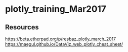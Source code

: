 # plotly_training_Mar2017

## Resources
https://beta.etherpad.org/p/resbaz_plotly_march_2017
https://maegul.github.io/DataViz_web_plotly_cheat_sheet/
